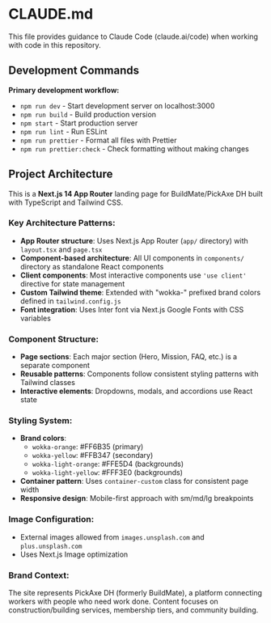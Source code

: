 # CLAUDE.md

This file provides guidance to Claude Code (claude.ai/code) when working with code in this repository.

## Development Commands

**Primary development workflow:**
- `npm run dev` - Start development server on localhost:3000
- `npm run build` - Build production version
- `npm start` - Start production server
- `npm run lint` - Run ESLint
- `npm run prettier` - Format all files with Prettier
- `npm run prettier:check` - Check formatting without making changes

## Project Architecture

This is a **Next.js 14 App Router** landing page for BuildMate/PickAxe DH built with TypeScript and Tailwind CSS.

### Key Architecture Patterns:
- **App Router structure**: Uses Next.js App Router (`app/` directory) with `layout.tsx` and `page.tsx`
- **Component-based architecture**: All UI components in `components/` directory as standalone React components
- **Client components**: Most interactive components use `'use client'` directive for state management
- **Custom Tailwind theme**: Extended with "wokka-" prefixed brand colors defined in `tailwind.config.js`
- **Font integration**: Uses Inter font via Next.js Google Fonts with CSS variables

### Component Structure:
- **Page sections**: Each major section (Hero, Mission, FAQ, etc.) is a separate component
- **Reusable patterns**: Components follow consistent styling patterns with Tailwind classes
- **Interactive elements**: Dropdowns, modals, and accordions use React state

### Styling System:
- **Brand colors**: 
  - `wokka-orange`: #FF6B35 (primary)
  - `wokka-yellow`: #FFB347 (secondary)
  - `wokka-light-orange`: #FFE5D4 (backgrounds)
  - `wokka-light-yellow`: #FFF3E0 (backgrounds)
- **Container pattern**: Uses `container-custom` class for consistent page width
- **Responsive design**: Mobile-first approach with sm/md/lg breakpoints

### Image Configuration:
- External images allowed from `images.unsplash.com` and `plus.unsplash.com`
- Uses Next.js Image optimization

### Brand Context:
The site represents PickAxe DH (formerly BuildMate), a platform connecting workers with people who need work done. Content focuses on construction/building services, membership tiers, and community building.